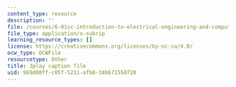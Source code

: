 ```yaml
---
content_type: resource
description: ''
file: /courses/6-01sc-introduction-to-electrical-engineering-and-computer-science-i-spring-2011/969d80ffc05f5231afb834b671550720_sNLB6_ZIfX0.vtt
file_type: application/x-subrip
learning_resource_types: []
license: https://creativecommons.org/licenses/by-nc-sa/4.0/
ocw_type: OCWFile
resourcetype: Other
title: 3play caption file
uid: 969d80ff-c05f-5231-afb8-34b671550720
---
```

